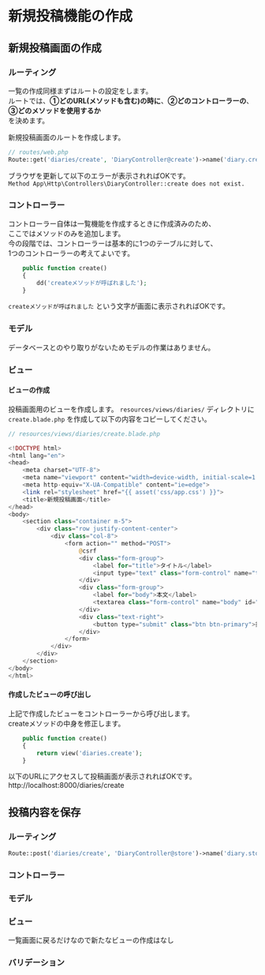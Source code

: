 # 新規投稿機能の作成

## 新規投稿画面の作成
### ルーティング
一覧の作成同様まずはルートの設定をします。  
ルートでは、**①どのURL(メソッドも含む)の時に**、**②どのコントローラーの**、**③どのメソッドを使用するか**  
を決めます。  


新規投稿画面のルートを作成します。  
```php
// routes/web.php
Route::get('diaries/create', 'DiaryController@create')->name('diary.create'); 
```

ブラウザを更新して以下のエラーが表示されればOKです。  
`Method App\Http\Controllers\DiaryController::create does not exist.`

### コントローラー
コントローラー自体は一覧機能を作成するときに作成済みのため、  
ここではメソッドのみを追加します。  
今の段階では、コントローラーは基本的に1つのテーブルに対して、  
1つのコントローラーの考えてよいです。  

```php
    public function create()
    {
        dd('createメソッドが呼ばれました');
    }
```

`createメソッドが呼ばれました` という文字が画面に表示されればOKです。  

### モデル
データベースとのやり取りがないためモデルの作業はありません。  

### ビュー
#### ビューの作成
投稿画面用のビューを作成します。
`resources/views/diaries/` ディレクトリに `create.blade.php` を作成して以下の内容をコピーしてください。

```php
// resources/views/diaries/create.blade.php

<!DOCTYPE html>
<html lang="en">
<head>
    <meta charset="UTF-8">
    <meta name="viewport" content="width=device-width, initial-scale=1.0">
    <meta http-equiv="X-UA-Compatible" content="ie=edge">
    <link rel="stylesheet" href="{{ asset('css/app.css') }}">
    <title>新規投稿画面</title>
</head>
<body>
    <section class="container m-5">
        <div class="row justify-content-center">
            <div class="col-8">
                <form action="" method="POST">
                    @csrf
                    <div class="form-group">
                        <label for="title">タイトル</label>
                        <input type="text" class="form-control" name="title" id="title" />
                    </div>
                    <div class="form-group">
                        <label for="body">本文</label>
                        <textarea class="form-control" name="body" id="body"></textarea>
                    </div>
                    <div class="text-right">
                        <button type="submit" class="btn btn-primary">投稿</button>
                    </div>
                </form>
            </div>
        </div>
    </section>
</body>
</html>
```

#### 作成したビューの呼び出し
上記で作成したビューをコントローラーから呼び出します。  
createメソッドの中身を修正します。  
```php
    public function create()
    {
        return view('diaries.create');
    }
```

以下のURLにアクセスして投稿画面が表示されればOKです。  
http://localhost:8000/diaries/create

## 投稿内容を保存
### ルーティング
```php
Route::post('diaries/create', 'DiaryController@store')->name('diary.store'); // 保存処理
```

### コントローラー

### モデル

### ビュー
一覧画面に戻るだけなので新たなビューの作成はなし

### バリデーション